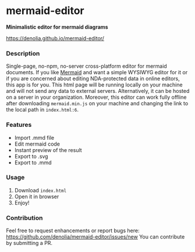 # mermaid-editor
**Minimalistic editor for mermaid diagrams**

https://denolia.github.io/mermaid-editor/

### Description

Single-page, no-npm, no-server cross-platform editor for mermaid documents.
If you like [Mermaid](https://mermaid-js.github.io/) and want a simple WYSIWYG editor for it or if you are concerned about editing NDA-protected data in online editors, this app is for you. 
This html page will be running locally on your machine and will not send any data to external servers.
Alternatively, it can be hosted on a server in your organization. Moreover, this editor can work fully offline after downloading `mermaid.min.js` on your machine and changing the link to the local path in `index.html:6`.

### Features

- Import .mmd file
- Edit mermaid code 
- Instant preview of the result
- Export to .svg
- Export to .mmd  

### Usage

1. Download `index.html`
1. Open it in browser
1. Enjoy!

### Contribution

Feel free to request enhancements or report bugs here: https://github.com/denolia/mermaid-editor/issues/new 
You can contribute by submitting a PR.   
